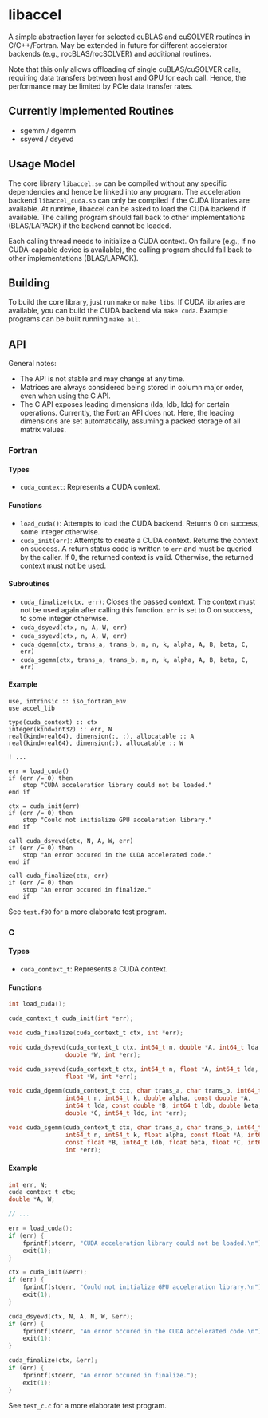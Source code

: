 # libaccel

A simple abstraction layer for selected cuBLAS and cuSOLVER routines in C/C++/Fortran. May be extended in future for different accelerator backends (e.g., rocBLAS/rocSOLVER) and additional routines.

Note that this only allows offloading of single cuBLAS/cuSOLVER calls, requiring data transfers between host and GPU for each call. Hence, the performance may be limited by PCIe data transfer rates.

## Currently Implemented Routines
* sgemm / dgemm
* ssyevd / dsyevd

## Usage Model

The core library `libaccel.so` can be compiled without any specific dependencies and hence be linked into any program. The acceleration backend `libaccel_cuda.so` can only be compiled if the CUDA libraries are available. At runtime, libaccel can be asked to load the CUDA backend if available. The calling program should fall back to other implementations (BLAS/LAPACK) if the backend cannot be loaded.

Each calling thread needs to initialize a CUDA context. On failure (e.g., if no CUDA-capable device is available), the calling program should fall back to other implementations (BLAS/LAPACK).

## Building

To build the core library, just run `make` or `make libs`. If CUDA libraries are available, you can build the CUDA backend via `make cuda`. Example programs can be built running `make all`.

## API

General notes:
* The API is not stable and may change at any time.
* Matrices are always considered being stored in column major order, even when using the C API.
* The C API exposes leading dimensions (lda, ldb, ldc) for certain operations. Currently, the Fortran API does not. Here, the leading dimensions are set automatically, assuming a packed storage of all matrix values.

### Fortran

#### Types
* `cuda_context`: Represents a CUDA context.

#### Functions
* `load_cuda()`: Attempts to load the CUDA backend. Returns 0 on success, some integer otherwise.
* `cuda_init(err)`: Attempts to create a CUDA context. Returns the context on success. A return status code is written to `err` and must be queried by the caller. If 0, the returned context is valid. Otherwise, the returned context must not be used.

#### Subroutines
* `cuda_finalize(ctx, err)`: Closes the passed context. The context must not be used again after calling this function. `err` is set to 0 on success, to some integer otherwise.
* `cuda_dsyevd(ctx, n, A, W, err)`
* `cuda_ssyevd(ctx, n, A, W, err)`
* `cuda_dgemm(ctx, trans_a, trans_b, m, n, k, alpha, A, B, beta, C, err)`
* `cuda_sgemm(ctx, trans_a, trans_b, m, n, k, alpha, A, B, beta, C, err)`

#### Example

```Fortran
use, intrinsic :: iso_fortran_env
use accel_lib

type(cuda_context) :: ctx
integer(kind=int32) :: err, N
real(kind=real64), dimension(:, :), allocatable :: A
real(kind=real64), dimension(:), allocatable :: W

! ...

err = load_cuda()
if (err /= 0) then
    stop "CUDA acceleration library could not be loaded."
end if

ctx = cuda_init(err)
if (err /= 0) then
    stop "Could not initialize GPU acceleration library."
end if

call cuda_dsyevd(ctx, N, A, W, err)
if (err /= 0) then
    stop "An error occured in the CUDA accelerated code."
end if

call cuda_finalize(ctx, err)
if (err /= 0) then
    stop "An error occured in finalize."
end if
```

See `test.f90` for a more elaborate test program.

### C

#### Types
* `cuda_context_t`: Represents a CUDA context.

#### Functions

```C
int load_cuda();

cuda_context_t cuda_init(int *err);

void cuda_finalize(cuda_context_t ctx, int *err);

void cuda_dsyevd(cuda_context_t ctx, int64_t n, double *A, int64_t lda,
                double *W, int *err);

void cuda_ssyevd(cuda_context_t ctx, int64_t n, float *A, int64_t lda,
                float *W, int *err);

void cuda_dgemm(cuda_context_t ctx, char trans_a, char trans_b, int64_t m,
                int64_t n, int64_t k, double alpha, const double *A,
                int64_t lda, const double *B, int64_t ldb, double beta,
                double *C, int64_t ldc, int *err);

void cuda_sgemm(cuda_context_t ctx, char trans_a, char trans_b, int64_t m,
                int64_t n, int64_t k, float alpha, const float *A, int64_t lda,
                const float *B, int64_t ldb, float beta, float *C, int64_t ldc,
                int *err);
```

#### Example

```C
int err, N;
cuda_context_t ctx;
double *A, W;

// ...

err = load_cuda();
if (err) {
    fprintf(stderr, "CUDA acceleration library could not be loaded.\n");
    exit(1);
}

ctx = cuda_init(&err);
if (err) {
    fprintf(stderr, "Could not initialize GPU acceleration library.\n");
    exit(1);
}

cuda_dsyevd(ctx, N, A, N, W, &err);
if (err) {
    fprintf(stderr, "An error occured in the CUDA accelerated code.\n");
    exit(1);
}

cuda_finalize(ctx, &err);
if (err) {
    fprintf(stderr, "An error occured in finalize.");
    exit(1);
}
```

See `test_c.c` for a more elaborate test program.
